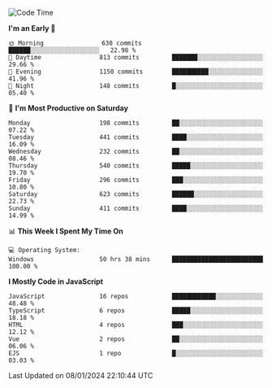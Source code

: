 <!--START_SECTION:waka-->
![Code Time](http://img.shields.io/badge/Code%20Time-3%2C065%20hrs%2047%20mins-blue)

**I'm an Early 🐤** 

```text
🌞 Morning                630 commits         ██████░░░░░░░░░░░░░░░░░░░   22.98 % 
🌆 Daytime                813 commits         ███████░░░░░░░░░░░░░░░░░░   29.66 % 
🌃 Evening                1150 commits        ██████████░░░░░░░░░░░░░░░   41.96 % 
🌙 Night                  148 commits         █░░░░░░░░░░░░░░░░░░░░░░░░   05.40 % 
```
📅 **I'm Most Productive on Saturday** 

```text
Monday                   198 commits         ██░░░░░░░░░░░░░░░░░░░░░░░   07.22 % 
Tuesday                  441 commits         ████░░░░░░░░░░░░░░░░░░░░░   16.09 % 
Wednesday                232 commits         ██░░░░░░░░░░░░░░░░░░░░░░░   08.46 % 
Thursday                 540 commits         █████░░░░░░░░░░░░░░░░░░░░   19.70 % 
Friday                   296 commits         ███░░░░░░░░░░░░░░░░░░░░░░   10.80 % 
Saturday                 623 commits         ██████░░░░░░░░░░░░░░░░░░░   22.73 % 
Sunday                   411 commits         ████░░░░░░░░░░░░░░░░░░░░░   14.99 % 
```


📊 **This Week I Spent My Time On** 

```text
💻 Operating System: 
Windows                  50 hrs 38 mins      █████████████████████████   100.00 % 
```

**I Mostly Code in JavaScript** 

```text
JavaScript               16 repos            ████████████░░░░░░░░░░░░░   48.48 % 
TypeScript               6 repos             █████░░░░░░░░░░░░░░░░░░░░   18.18 % 
HTML                     4 repos             ███░░░░░░░░░░░░░░░░░░░░░░   12.12 % 
Vue                      2 repos             ██░░░░░░░░░░░░░░░░░░░░░░░   06.06 % 
EJS                      1 repo              █░░░░░░░░░░░░░░░░░░░░░░░░   03.03 % 
```




 Last Updated on 08/01/2024 22:10:44 UTC
<!--END_SECTION:waka-->

<!--
**likaiqiang/likaiqiang** is a ✨ _special_ ✨ repository because its `README.md` (this file) appears on your GitHub profile.

Here are some ideas to get you started:

- 🔭 I’m currently working on ...
- 🌱 I’m currently learning ...
- 👯 I’m looking to collaborate on ...
- 🤔 I’m looking for help with ...
- 💬 Ask me about ...
- 📫 How to reach me: ...
- 😄 Pronouns: ...
- ⚡ Fun fact: ...
-->
